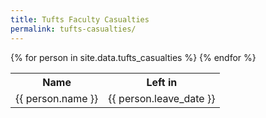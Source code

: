 ```yaml
---
title: Tufts Faculty Casualties
permalink: tufts-casualties/
---
```


<table>
  <tr><th>Name</th><th>Left in</th></tr>
  {% for person in site.data.tufts_casualties %}
  <tr>
    <td>{{ person.name }}</td><td>{{ person.leave_date }}</td>
  </tr>
  {% endfor %}
</table>
